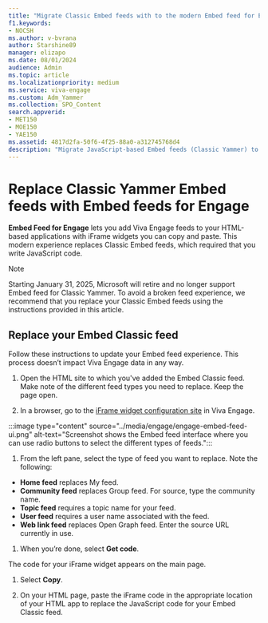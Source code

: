 ```yaml
---
title: "Migrate Classic Embed feeds with to the modern Embed feed for Engage"
f1.keywords:
- NOCSH
ms.author: v-bvrana
author: Starshine89
manager: elizapo
ms.date: 08/01/2024
audience: Admin
ms.topic: article
ms.localizationpriority: medium
ms.service: viva-engage
ms.custom: Adm_Yammer
ms.collection: SPO_Content
search.appverid:
- MET150
- MOE150
- YAE150
ms.assetid: 4817d2fa-50f6-4f25-88a0-a312745768d4
description: "Migrate JavaScript-based Embed feeds (Classic Yammer) to interface-based Embed feeds in your HTML-based applications."
---
```


# Replace Classic Yammer Embed feeds with Embed feeds for Engage 

**Embed Feed for Engage** lets you add Viva Engage feeds to your HTML-based applications with iFrame widgets you can copy and paste. This modern experience replaces Classic Embed feeds, which required that you write JavaScript code.

>[!NOTE] 
>Starting January 31, 2025, Microsoft will retire and no longer support Embed feed for Classic Yammer. To avoid a broken feed experience, we recommend that you replace your Classic Embed feeds using the instructions provided in this article.

## Replace your Embed Classic feed

Follow these instructions to update your Embed feed experience. This process doesn’t impact Viva Engage data in any way.

1. Open the HTML site to which you've added the Embed Classic feed. Make note of the different feed types you need to replace. Keep the page open.

1. In a browser, go to the [iFrame widget configuration site](https://engage.cloud.microsoft/embed/widget?domainRedirect=false) in Viva Engage.

:::image type="content" source="../media/engage/engage-embed-feed-ui.png" alt-text="Screenshot shows the Embed feed interface where you can use radio buttons to select the different types of feeds.":::

1. From the left pane, select the type of feed you want to replace. Note the following:

- **Home feed** replaces My feed.
- **Community feed** replaces Group feed. For source, type the community name.
- **Topic feed** requires a topic name for your feed.
- **User feed** requires a user name associated with the feed.
- **Web link feed** replaces Open Graph feed. Enter the source URL currently in use.

1. When you’re done, select **Get code**.

The code for your iFrame widget appears on the main page.

1. Select **Copy**.

1. On your HTML page, paste the iFrame code in the appropriate location of your HTML app to replace the JavaScript code for your Embed Classic feed.
